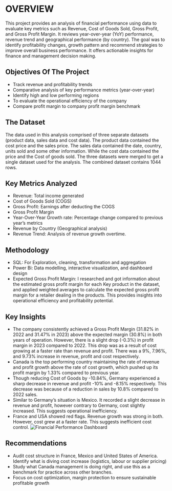 # OVERVIEW
This project provides an analysis of financial performance using data to evaluate key metrics such as Revenue, Cost of Goods Sold, Gross Profit, and Gross Profit Margin. It reviews year-over-year (YoY) performance, revenue trend and geographical performance (by country). The goal was to identify profitability changes, growth pattern and recommend strategies to improve overall business performance. It offers actionable insights for finance and management decision making. 

## Objectives Of The Project  
-	Track revenue and profitability trends
-	Comparative analysis of key performance metrics (year-over-year)
-	Identify high and low performing regions
-	To evaluate the operational efficiency of the company
-	Compare profit margin to company profit margin benchmark

## The Dataset
The data used in this analysis comprised of three separate datasets (product data, sales data and cost data). The product data contained the cost price and the sales price. The sales data contained the date, country, units sold and some other information. While the cost data contained the price and the Cost of goods sold. The three datasets were merged to get a single dataset used for the analysis.  The combined dataset contains 1044 rows. 


## Key Metrics Analyzed
-	Revenue: Total income generated
-	Cost of Goods Sold (COGS)
-	Gross Profit: Earnings after deducting the COGS
-	Gross Profit Margin
-	Year-Over-Year Growth rate: Percentage change compared to previous year’s metrics
-	Revenue by Country (Geographical analysis)
-	Revenue Trend: Analysis of revenue growth overtime.

## Methodology 
-	SQL: For Exploration, cleaning, transformation and aggregation
-	Power Bi: Data modelling, interactive visualization, and dashboard design
-	Expected Gross Profit Margin: I researched and got information about the estimated gross profit margin for each Key product in the dataset, and applied weighted averages to calculate the  expected gross profit margin for a retailer dealing in the products. This provides insights into operational efficiency and profitability potential.

## Key Insights
-	The company consistently achieved a Gross Profit Margin (31.82% in 2022 and 31.47% in 2023) above the expected margin (30.8%) in both years of operation. However, there is a slight drop (-0.3%) in profit margin in 2023 compared to 2022. This drop was as a result of cost growing at a faster rate than revenue and profit. There was a 9%, 7.96%, and 9.73% increase in revenue, profit and cost respectively.
-	Canada is the top performing country maintaining the rate of revenue and profit growth above the rate of cost growth, which pushed up its profit margin by 1.33% compared to previous year.
-	Though reducing Cost of Goods by -10.84%, Germany experienced a sharp decrease in revenue and profit -10% and -8.15% respectively. This decrease was because of a reduction in sales by 10.8%    compared to 2022 sales.
-	Similar to Germany’s situation is Mexico. It recorded a slight decrease in revenue and profit, however contrary to Germany, cost slightly increased. This suggests operational inefficiency.
-	France and USA showed red flags. Revenue growth was strong in both. However, cost grew at a faster rate. This suggests inefficient cost control.
![Financial Performance Dashboard](dashboard.png)

## Recommendations
-	Audit cost structure in France, Mexico and United States of America. Identify what is diving cost increase (logistics, labour or supplier pricing)
-	Study what Canada management is doing right, and use this as a benchmark for practice across other branches.
-	Focus on cost optimization, margin protection to ensure sustainable profitable growth
